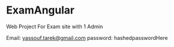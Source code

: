 # ExamAngular
Web Project For Exam site with 1 Admin

Email: yassouf.tarek@gmail.com
password: hashedpasswordHere

